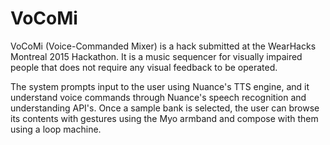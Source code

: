 VoCoMi
======

VoCoMi (Voice-Commanded Mixer) is a hack submitted at the WearHacks Montreal 2015 Hackathon. It is a music sequencer for visually impaired people that does not require any visual feedback to be operated.

The system prompts input to the user using Nuance's TTS engine, and it understand voice commands through Nuance's speech recognition and understanding API's. Once a sample bank is selected, the user can browse its contents with gestures using the Myo armband and compose with them using a loop machine.


